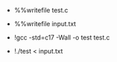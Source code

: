 * %%writefile test.c

* %%writefile input.txt

* !gcc -std=c17 -Wall -o test test.c
* !./test < input.txt
